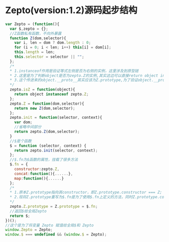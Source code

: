 <!--
 * @Author: wangyi
 * @Date: 2020-04-21 16:19:27
 * @LastEditTime: 2020-04-21 17:00:32
 * @LastEditors: Please set LastEditors
 * @Description: Zepto源码
 * @FilePath: /learningnotes/zepto/zepto.md
 -->

# Zepto(version:1.2)源码起步结构

```javascript
var Zepto = (function(){
  var $,zepto = {};
  //Z函数私有函数，不向外暴露
  function Z(dom,selector){
    var i, len = dom ? dom.length : 0;
    for (i = 0; i < len; i++) this[i] = dom[i];
    this.length = len;
    this.selector = selector || "";
  };
  /*
  * 1.instanceof作用是验证等式左侧是否为右侧的实例，这里涉及到原型链
  * 2.这里是为了判断object是否为zepto.Z的实例,其实这边可以直接return object instanceof Z
  * 3.这个传进来的object.__proto__其实应该为Z.prototype,为了验证object.__proto__ === zepto.Z.prototype,将zepto.Z.prototype = $.fn
  */
  zepto.isZ = function(object){
    return object instanceof zepto.Z;
  };
  zepto.Z = function(dom,selector){
    return new Z(dom,selector);
  };
  zepto.init = function(selector, context){
    var dom;
    //省略中间部分
    return zepto.Z(dom,selector);
  }
  //$是个函数
  $ = function (selector, context) {
    return zepto.init(selector, context);
  };
  //$.fn为$函数的属性，挂载了很多方法
  $.fn = {
    constructor:zepto.Z,
    concat:function(){......},
    map:function(){......}
  };
  /*
  * 1.原本Z.prototype指向其constructor，即Z.prototype.constructor === Z;
  * 2.现将Z.prototype重写为$.fn是为了使用$.fn上定义的方法，同时Z.prototype.constructor = $.fn.constructor = zepto.Z
  */
  zepto.Z.prototype = Z.prototype = $.fn;
  //返回$给全局Zepto
  return $;
})();
//这个是为了将变量 Zepto 赋值给全局$和 Zepto
window.Zepto = Zepto;
window.$ === undefined && (window.$ = Zepto);
```
